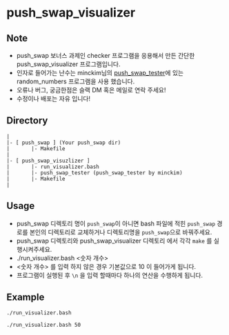 # push_swap_visualizer

## Note

- push_swap 보너스 과제인 checker 프로그램을 응용해서 만든 간단한 push_swap_visualizer 프로그램입니다.
- 인자로 들어가는 난수는 minckim님의 [push_swap_tester](https://github.com/minckim42/push_swap_tester)에 있는 random_numbers 프로그램을 사용 했습니다.
- 오류나 버그, 궁금한점은 슬랙 DM 혹은 메일로 연락 주세요!
- 수정이나 배포는 자유 입니다!

## Directory
```
|
|- [ push_swap ] (Your push_swap dir)
|		|- Makefile
|
|- [ push_swap_visuzlizer ]
|		|- run_visualizer.bash
|		|- push_swap_tester (push_swap_tester by minckim)
|		|- Makefile
|
```

## Usage

- push_swap 디렉토리 명이 ```push_swap```이 아니면 bash 파일에 적힌 ```push_swap``` 경로를 본인의 디렉토리로 교체하거나 디렉토리명을 ```push_swap```으로 바꿔주세요.
- push_swap 디렉토리와 push_swap_visualizer 디렉토리 에서 각각 ```make``` 를 실행시켜주세요.
- ./run_visualizer.bash <숫자 개수>
- <숫자 개수> 를 입력 하지 않은 경우 기본값으로 10 이 들어가게 됩니다.
- 프로그램이 실행된 후 ```\n``` 을 입력 할때마다 하나의 연산을 수행하게 됩니다.

## Example
```
./run_visualizer.bash
```

```
./run_visualizer.bash 50
```
